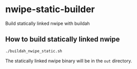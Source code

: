 # nwipe-static-builder
Build statically linked nwipe with buildah

## How to build statically linked nwipe
```bash
./buildah_nwipe_static.sh
```
The statically linked nwipe binary will be in the `out` directory.
